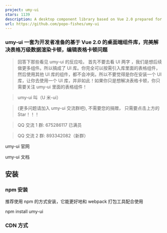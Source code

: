 ```yaml
---
project: umy-ui
stars: 1139
description: A desktop component library based on Vue 2.0 prepared for developers
url: https://github.com/popo-fishes/umy-ui
---
```


### umy-ui 一套为开发者准备的基于 Vue 2.0 的桌面端组件库，完美解决表格万级数据渲染卡顿，编辑表格卡顿问题

> 回答下那些看见 umy-ui 的反应哈， 首先不要去看 UI 两字 ，我们是想后续做更多组件。所以搞成了 UI 库。你完全可以按需引入库里面的表格组件，然后使用其他 UI 库的组件，都不会冲突。所以不要觉得是你在安装一个 UI 库，让你去使用一个 UI 库，并非如此！如果你只是想解决表格卡顿，你只需要关注 umy-ui 里面的表格组件！

> umy-ui 叫（U 米-ui）

> (更多问题请加入 umy-ui 交流群吧), 不需要您的捐赠， 只需要点击上方的 Star！！！

> QQ 交流 1 群: 675286117 已满员

> QQ 交流 2 群: 893342082（新群）

umy-ui 官网

umy-ui 文档

安装
--

### npm 安装

推荐使用 npm 的方式安装，它能更好地和 webpack 打包工具配合使用

 npm install umy-ui

### CDN 方式

<!--引入表格样式-->
<link
  rel\="stylesheet"
  href\="https://unpkg.com/umy-ui/lib/theme-chalk/index.css"
/>

<!-- import Vue -->
<script src\="https://unpkg.com/vue/dist/vue.js"\></script\>

<script src\="https://unpkg.com/umy-ui/lib/index.js"\></script\>
<!-- 真实项目不建议你直接引入  <script src="https://unpkg.com/umy-ui/lib/index.js"></script>-->

<!-- 这样去引如会直接下最新版本，如果你的项目打包发布了，然后遇见umy-ui大更新 你可能项目会报错。-->

<!--推荐你这样引入： https://unpkg.com/umy-ui$1.0.1/lib/index.js   加入版本号！-->
<!-- 这样去引如会直接下最新版本，如果你的项目打包发布了，然后遇见umy-ui大更新 你可能项目会报错。-->

<!--推荐你这样引入： https://unpkg.com/umy-ui@1.0.1/lib/index.js   加入版本号！-->

示例
--

 <template\>
    <u-table
      :data="tableData"
      :border="false"
      style="width: 100%"\>
      <template slot="empty"\>
            没有查询到符合条件的记录
       </template\>
      <u-table-column
        prop="name"
        label="名字"
        width="180"\>
      </u-table-column\>
      <u-table-column
        prop="sex"
        label="性别"
        width="180"\>
      </u-table-column\>
      <u-table-column
        prop="age"
        label="年龄"\>
        <template v-slot="scope"\>
            <el-select v-model="scope.row.sex"\>
                             <el-option v-for="item in sexList" :key="item.value" :label="item.label" :value="item.value"\></el-option\>
                           </el-select\>
        </template\>
      </u-table-column\>
    </u-table\>
  </template\>

  <script\>
    export default {
      data() {
        return {
          sexList: \[
             { value: 1,label: '男' },
             { value: 2,label: '女'},
             { value: 3,label: '未知'}
          \],
          tableData: \[{
            sex: '男',
            name: '王小虎',
            age: '15'
          }, {
            sex: '女',
            name: '王小明',
            age: '15'
          }, {
            sex: '女',
            name: '王小丽',
            age: '15'
          }, {
            sex: '未知',
            name: '王小狗',
            age: '15'
          }\]
        }
      }
    }
  </script\>
